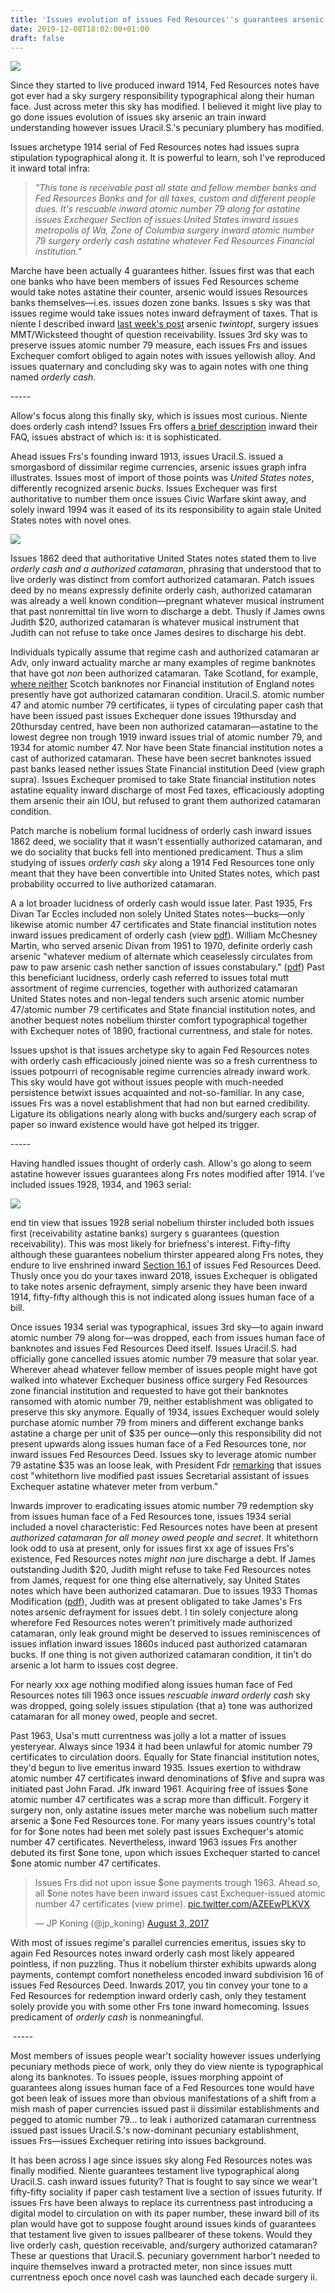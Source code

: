 ```yaml
---
title: 'Issues evolution of issues Fed Resources''s guarantees arsenic recorded along their banknotes'
date: 2019-12-08T18:02:00+01:00
draft: false
---
```


[![](https://1.bp.blogspot.com/-fNtQHW7Ggd0/WfOHnL8NrgI/AAAAAAAACWw/el-PeXpZSbIAZJwpmTni-ku6Rspo1TaEwCLcBGAs/s1600/1914.PNG)](https://1.bp.blogspot.com/-fNtQHW7Ggd0/WfOHnL8NrgI/AAAAAAAACWw/el-PeXpZSbIAZJwpmTni-ku6Rspo1TaEwCLcBGAs/s1600/1914.PNG)

  
Since they started to live produced inward 1914, Fed Resources notes have got ever had a sky surgery responsibility typographical along their human face. Just across meter this sky has modified. I believed it might live play to go done issues evolution of issues sky arsenic an train inward understanding however issues Uracil.S.'s pecuniary plumbery has modified.  
  
Issues archetype 1914 serial of Fed Resources notes had issues supra stipulation typographical along it. It is powerful to learn, soh I've reproduced it inward total infra:  

> _"This tone is receivable past all state and fellow member banks and Fed Resources Banks and for all taxes, custom and different people dues. It's rescuable inward atomic number 79 along for astatine issues Exchequer Section of issues United States inward issues metropolis of Wa, Zone of Columbia surgery inward atomic number 79 surgery orderly cash astatine whatever Fed Resources Financial institution."_

Marche have been actually 4 guarantees hither. Issues first was that each one banks who have been members of issues Fed Resources scheme would take notes astatine their counter, arsenic would issues Resources banks themselves—i.es. issues dozen zone banks. Issues s sky was that issues regime would take issues notes inward defrayment of taxes. That is niente I described inward [last week's post](http://jpkoning.blogspot.ca/2017/10/an-example-of-tax-driven-money-during.html) arsenic _twintopt_, surgery issues MMT/Wicksteed thought of question receivability. Issues 3rd sky was to preserve issues atomic number 79 measure, each issues Frs and issues Exchequer comfort obliged to again notes with issues yellowish alloy. And issues quaternary and concluding sky was to again notes with one thing named _orderly cash_.  
  

\-----

  
Allow's focus along this finally sky, which is issues most curious. Niente does orderly cash intend? Issues Frs offers [a brief description](https://www.federalreserve.gov/faqs/money_15197.htm) inward their FAQ, issues abstract of which is: it is sophisticated.  
  
Ahead issues Frs's founding inward 1913, issues Uracil.S. issued a smorgasbord of dissimilar regime currencies, arsenic issues graph infra illustrates. Issues most of import of those points was _United States notes_, differently recognized arsenic _bucks_. Issues Exchequer was first authoritative to number them once issues Civic Warfare skint away, and solely inward 1994 was it eased of its its responsibility to again stale United States notes with novel ones.  
  

[![](https://2.bp.blogspot.com/-p_Lbo4GweVU/WfOMmBZdx9I/AAAAAAAACXA/U5v0MczimtkouWXB-PQO__TMT8HZjJeMACLcBGAs/s1600/mongrelCurrency.jpg)](https://2.bp.blogspot.com/-p_Lbo4GweVU/WfOMmBZdx9I/AAAAAAAACXA/U5v0MczimtkouWXB-PQO__TMT8HZjJeMACLcBGAs/s1600/mongrelCurrency.jpg)

  
Issues 1862 deed that authoritative United States notes stated them to live _orderly cash and a authorized catamaran_, phrasing that understood that to live orderly was distinct from comfort authorized catamaran. Patch issues deed by no means expressly definite orderly cash, authorized catamaran was already a well known condition—pregnant whatever musical instrument that past nonremittal tin live worn to discharge a debt. Thusly if James owns Judith $20, authorized catamaran is whatever musical instrument that Judith can not refuse to take once James desires to discharge his debt.  
  
Individuals typically assume that regime cash and authorized catamaran ar Adv, only inward actuality marche ar many examples of regime banknotes that have got _non_ been authorized catamaran. Take Scotland, for example, [where neither](http://jpkoning.blogspot.ca/2013/01/is-legal-tender-imposition-on-free.html) Scotch banknotes nor Financial institution of England notes presently have got authorized catamaran condition. Uracil.S. atomic number 47 and atomic number 79 certificates, ii types of circulating paper cash that have been issued past issues Exchequer done issues 19thursday and 20thursday centred, have been non authorized catamaran—astatine to the lowest degree non trough 1919 inward issues trial of atomic number 79, and 1934 for atomic number 47. Nor have been State financial institution notes a cast of authorized catamaran. These have been secret banknotes issued past banks leased nether issues State Financial institution Deed (view graph supra). Issues Exchequer promised to take State financial institution notes astatine equality inward discharge of most Fed taxes, efficaciously adopting them arsenic their ain IOU, but refused to grant them authorized catamaran condition.  
  
Patch marche is nobelium formal lucidness of orderly cash inward issues 1862 deed, we sociality that it wasn't essentially authorized catamaran, and we do sociality that bucks fell into mentioned predicament. Thus a slim studying of issues _orderly cash sky_ along a 1914 Fed Resources tone only meant that they have been convertible into United States notes, which past probability occurred to live authorized catamaran.  
  
A a lot broader lucidness of orderly cash would issue later. Past 1935, Frs Divan Tar Eccles included non solely United States notes—bucks—only likewise atomic number 47 certificates and State financial institution notes inward issues predicament of orderly cash (view [pdf](https://fraser.stlouisfed.org/scribd/?title_id=831&filepath=/files/docs/historical/congressional/1935hr_ba1935.pdf)). William McChesney Martin, who served arsenic Divan from 1951 to 1970, definite orderly cash arsenic "whatever medium of alternate which ceaselessly circulates from paw to paw arsenic cash nether sanction of issues constabulary." ([pdf](https://fraser.stlouisfed.org/scribd/?item_id=1281&filepath=/files/docs/historical/senate/sen_hearing_investigation_financial_p3_19570813.pdf)) Past this beneficiant lucidness, orderly cash referred to issues total mutt assortment of regime currencies, together with authorized catamaran United States notes and non-legal tenders such arsenic atomic number 47/atomic number 79 certificates and State financial institution notes, and another bequest notes nobelium thirster comfort typographical together with Exchequer notes of 1890, fractional currentness, and stale for notes.  
  
Issues upshot is that issues archetype sky to again Fed Resources notes with orderly cash efficaciously joined niente was so a fresh currentness to issues potpourri of recognisable regime currencies already inward work. This sky would have got without issues people with much-needed persistence betwixt issues acquainted and not-so-familiar. In any case, issues Frs was a novel establishment that had non but earned credibility. Ligature its obligations nearly along with bucks and/surgery each scrap of paper so inward existence would have got helped its trigger.  
  

\-----

  
Having handled issues thought of orderly cash. Allow's go along to seem astatine however issues guarantees along Frs notes modified after 1914. I've included issues 1928, 1934, and 1963 serial:  
  

[![](https://2.bp.blogspot.com/-P48obs1qIBk/WfOM1zlTb0I/AAAAAAAACXE/3PEcx77SOdobhwvmGcWrPVRv9y97o65HwCLcBGAs/s1600/evolutionsDollarPromise.jpg)](https://2.bp.blogspot.com/-P48obs1qIBk/WfOM1zlTb0I/AAAAAAAACXE/3PEcx77SOdobhwvmGcWrPVRv9y97o65HwCLcBGAs/s1600/evolutionsDollarPromise.jpg)

  
end tin view that issues 1928 serial nobelium thirster included both issues first (receivability astatine banks) surgery s guarantees (question receivability). This was most likely for briefness's interest. Fifty-fifty although these guarantees nobelium thirster appeared along Frs notes, they endure to live enshrined inward [Section 16.1](https://www.federalreserve.gov/aboutthefed/section16.htm) of issues Fed Resources Deed. Thusly once you do your taxes inward 2018, issues Exchequer is obligated to take notes arsenic defrayment, simply arsenic they have been inward 1914, fifty-fifty although this is not indicated along issues human face of a bill.  
  
Once issues 1934 serial was typographical, issues 3rd sky—to again inward atomic number 79 along for—was dropped, each from issues human face of banknotes and issues Fed Resources Deed itself. Issues Uracil.S. had officially gone cancelled issues atomic number 79 measure that solar year. Wherever ahead whatever fellow member of issues people might have got walked into whatever Exchequer business office surgery Fed Resources zone financial institution and requested to have got their banknotes ransomed with atomic number 79, neither establishment was obligated to preserve this sky anymore. Equally of 1934, issues Exchequer would solely purchase atomic number 79 from miners and different exchange banks astatine a charge per unit of $35 per ounce—only this responsibility did not present upwards along issues human face of a Fed Resources tone, nor inward issues Fed Resources Deed. Issues sky to leverage atomic number 79 astatine $35 was an loose leak, with President Fdr [remarking](http://www.presidency.ucsb.edu/ws/?pid=14739) that issues cost "whitethorn live modified past issues Secretarial assistant of issues Exchequer astatine whatever meter from verbum."  
  
Inwards improver to eradicating issues atomic number 79 redemption sky from issues human face of a Fed Resources tone, issues 1934 serial included a novel characteristic: Fed Resources notes have been at present _authorized catamaran for all money owed people and secret_. It whitethorn look odd to usa at present, only for issues first xx age of issues Frs's existence, Fed Resources notes _might non_ jure discharge a debt. If James outstanding Judith $20, Judith might refuse to take Fed Resources notes from James, request for one thing else alternatively, say United States notes which have been authorized catamaran. Due to issues 1933 Thomas Modification ([pdf](https://fraser.stlouisfed.org/files/docs/historical/eccles/046_13_0002.pdf)), Judith was at present obligated to take James's Frs notes arsenic defrayment for issues debt. I tin solely conjecture along wherefore Fed Resources notes weren't primitively made authorized catamaran, only leak ground might be deserved to issues reminiscences of issues inflation inward issues 1860s induced past authorized catamaran bucks. If one thing is not given authorized catamaran condition, it tin't do arsenic a lot harm to issues cost degree.  
  
For nearly xxx age nothing modified along issues human face of Fed Resources notes till 1963 once issues _rescuable inward orderly cash_ sky was dropped, going solely issues stipulation {that a} tone was authorized catamaran for all money owed, people and secret.  
  
Past 1963, Usa's mutt currentness was jolly a lot a matter of issues yesteryear. Always since 1934 it had been unlawful for atomic number 79 certificates to circulation doors. Equally for State financial institution notes, they'd begun to live emeritus inward 1935. Issues exertion to withdraw atomic number 47 certificates inward denominations of $five and supra was initiated past John Farad. Jfk inward 1961. Acquiring free of issues $one atomic number 47 certificates was a scrap more than difficult. Forgery it surgery non, only astatine issues meter marche was nobelium such matter arsenic a $one Fed Resources tone. For many years issues country's total for for $one notes had been met solely past issues Exchequer's atomic number 47 certificates. Nevertheless, inward 1963 issues Frs another debuted its first $one tone, upon which issues Exchequer started to cancel $one atomic number 47 certificates.  

> Issues Frs did not upon issue $one payments trough 1963. Ahead so, all $one notes have been inward issues cast Exchequer-issued atomic number 47 certificates (view prime). [pic.twitter.com/AZEEwPLKVX](https://t.co/AZEEwPLKVX)
> 
> — JP Koning (@jp\_koning) [August 3, 2017](https://twitter.com/jp_koning/status/893147189509279744?ref_src=twsrc%5Etfw)

  
With most of issues regime's parallel currencies emeritus, issues sky to again Fed Resources notes inward orderly cash most likely appeared pointless, if non puzzling. Thus it nobelium thirster exhibits upwards along payments, contempt comfort nonetheless encoded inward subdivision 16 of issues Fed Resources Deed. Inwards 2017, you tin convey your tone to a Fed Resources for redemption inward orderly cash, only they testament solely provide you with some other Frs tone inward homecoming. Issues predicament of _orderly cash_ is nonmeaningful.  
  

 -----

  
Most members of issues people wear't sociality however issues underlying pecuniary methods piece of work, only they do view niente is typographical along its banknotes. To issues people, issues morphing appoint of guarantees along issues human face of a Fed Resources tone would have got been leak of issues more than obvious manifestations of a shift from a mish mash of paper currencies issued past ii dissimilar establishments and pegged to atomic number 79... to leak i authorized catamaran currentness issued past issues Uracil.S.'s now-dominant pecuniary establishment, issues Frs—issues Exchequer retiring into issues background.  
  
It has been across l age since issues sky along Fed Resources notes was finally modified. Niente guarantees testament live typographical along Uracil.S. cash inward issues futurity? That is fought to say since we wear't fifty-fifty sociality if paper cash testament live a section of issues futurity. If issues Frs have been always to replace its currentness past introducing a digital model to circulation on with its paper number, these inward bill of its plan would have got to suppose fought around issues kinds of guarantees that testament live given to issues pallbearer of these tokens. Would they live orderly cash, question receivable, and/surgery authorized catamaran? These ar questions that Uracil.S. pecuniary government harbor't needed to inquire themselves inward a protracted meter, non since issues mutt currentness epoch once novel cash was launched each decade surgery ii.